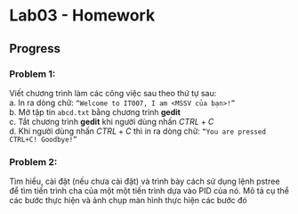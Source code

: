 # Lab03 - Homework
## Progress
### Problem 1:
Viết chương trình làm các công việc sau theo thứ tự sau:   
    a. In ra dòng chữ: `“Welcome to IT007, I am <MSSV của bạn>!”`   
    b. Mở tập tin `abcd.txt` bằng chương trình **gedit**    
    c. Tắt chương trình **gedit** khi người dùng nhấn $CTRL+C$     
    d. Khi người dùng nhấn $CTRL+C$ thì in ra dòng chữ: `“You are pressed CTRL+C! Goodbye!”`          
### Problem 2:
Tìm hiểu, cài đặt (nếu chưa cài đặt) và trình bày cách sử dụng lệnh pstree để tìm
tiến trình cha của một một tiến trình dựa vào PID của nó. Mô tả cụ thể các bước
thực hiện và ảnh chụp màn hình thực hiện các bước đó   